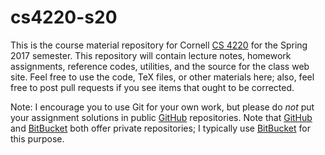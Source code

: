 # cs4220-s20

This is the course material repository for Cornell [CS 4220][cs4220]
for the Spring 2017 semester.  This repository will contain lecture
notes, homework assignments, reference codes, utilities, and the
source for the class web site.  Feel free to use the code, TeX files,
or other materials here; also, feel free to post pull requests if you
see items that ought to be corrected.

Note: I encourage you to use Git for your own work, but please do *not*
put your assignment solutions in public [GitHub][gh] repositories.
Note that [GitHub][gh] and [BitBucket][bb] both offer private repositories;
I typically use [BitBucket][bb] for this purpose.

[cs4220]: http://www.cs.cornell.edu/~bindel/class/cs4220-s20
[gh]: http://github.com/
[bb]: https://bitbucket.org
